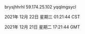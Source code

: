 brysjhhrhl 59.174.25.102 yqqlmgsycl

2021年 12月 22日 星期三 01:21:44 CST

2021年 12月 21日 星期二 17:21:44 GMT
